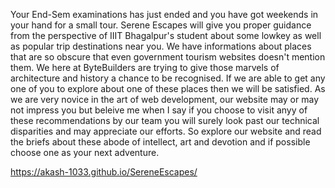 Your End-Sem examinations has just ended and you have got weekends in your hand for a small tour. Serene Escapes will give you proper guidance from the perspective of IIIT Bhagalpur's student about some lowkey as well as popular trip destinations near you. We have informations about places that are so obscure that even government tourism websites doesn't mention them. We here at ByteBuilders are trying to give those marvels of architecture and history a chance to be recognised.
If we are able to get any one of you to explore about one of these places then we will be satisfied. As we are very novice in the art of web development, our website may or may not impress you but beleive me when I say if you choose to visit anyy of these recommendations by our team you will surely look past our technical disparities and may appreciate our efforts.
So explore our website and read the briefs about these abode of intellect, art and devotion and if possible choose one as your next adventure.

https://akash-1033.github.io/SereneEscapes/
